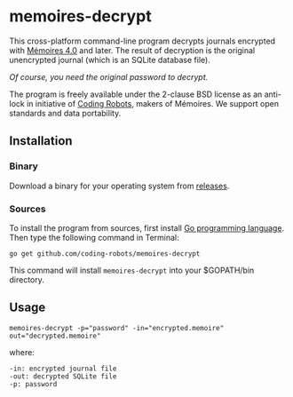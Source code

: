 # memoires-decrypt

This cross-platform command-line program decrypts journals encrypted with
[Mémoires 4.0][mem] and later.  The result of decryption is the original
unencrypted journal (which is an SQLite database file).

*Of course, you need the original password to decrypt.*

The program is freely available under the 2-clause BSD license as an
anti-lock in initiative of [Coding Robots][cr], makers of Mémoires.
We support open standards and data portability.


## Installation

### Binary

Download a binary for your operating system from
[releases](https://github.com/coding-robots/memoires-decrypt/releases/).

### Sources

To install the program from sources, first install [Go programming language][go].
Then type the following command in Terminal:

	go get github.com/coding-robots/memoires-decrypt

This command will install `memoires-decrypt` into your $GOPATH/bin directory.


## Usage

	memoires-decrypt -p="password" -in="encrypted.memoire" out="decrypted.memoire"

where:

	-in: encrypted journal file
	-out: decrypted SQLite file
	-p: password


[mem]: http://www.codingrobots.com/memoires/
[cr]: http://www.codingrobots.com
[go]: http://golang.org
